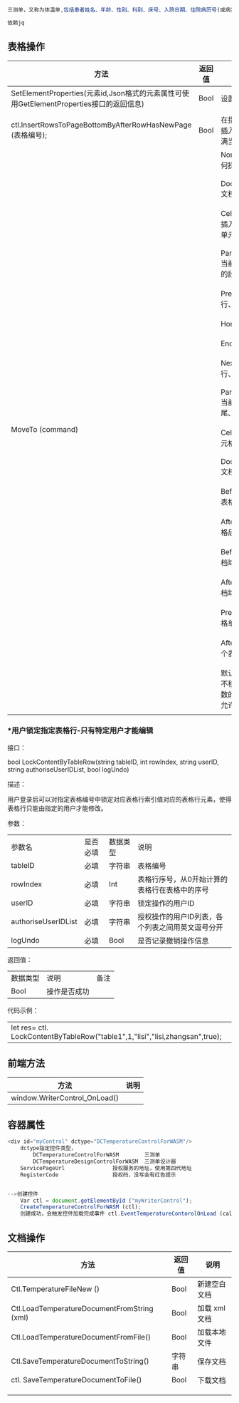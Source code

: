 ```js


三测单，又称为体温单,包括患者姓名、年龄、性别、科别、床号、入院日期、住院病历号(或病案号)、日期、住院天数、手术后天数、脉搏/心率、体温、呼吸、血压、出入量、大便次数、身高、体重等。

依赖jq

```

## 表格操作


| 方法                                                                   | 返回值  | 说明                                                                                                                                                                                                                                                                                                                                                                                                                                                                       |
| -------------------------------------------------------------------- | ---- | ------------------------------------------------------------------------------------------------------------------------------------------------------------------------------------------------------------------------------------------------------------------------------------------------------------------------------------------------------------------------------------------------------------------------------------------------------------------------ |
| SetElementProperties(元素id,Json格式的元素属性可使用GetElementProperties接口的返回信息) | Bool | 设置元素的属性                                                                                                                                                                                                                                                                                                                                                                                                                                                                  |
|                                                                      |      |                                                                                                                                                                                                                                                                                                                                                                                                                                                                          |
| ctl.InsertRowsToPageBottomByAfterRowHasNewPage (表格编号);               | Bool | 在指定表格下面插入空行, 直到填满当前页                                                                                                                                                                                                                                                                                                                                                                                                                                                     |
| MoveTo (command)                                                     |      | None 不进行任何操作、<br><br>DocumentHome 文档的开头、<br><br>CellHome 当前插入点所在表格单元格的开头、<br><br>ParagraphHome 当前插入点所在的段落的开头、<br><br>PreLine 上一行、<br><br>Home 行首、<br><br>End 行尾、<br><br>NextLine 下一行、<br><br>ParagraphEnd 当前段落的结尾、<br><br>CellEnd 当前单元格的结尾、<br><br>DocumentEnd 文档的结尾、<br><br>BeforeTable 在表格前面、<br><br>AfterTable 在表格后面、<br><br>BeforeField 在文档域的前面、<br><br>AfterField 在文档域的后面、<br><br>PreCell 前一个表格单元格、<br><br>AfterCell 在后一个表格单元格。<br><br>默认是 None，不移动。注意参数的大小写，不允许写错。 |
|                                                                      |      |                                                                                                                                                                                                                                                                                                                                                                                                                                                                          |



### *用户锁定指定表格行-只有特定用户才能编辑

接口：

bool LockContentByTableRow(string tableID, int rowIndex, string userID, string authoriseUserIDList, bool logUndo)

描述：

用户登录后可以对指定表格编号中锁定对应表格行索引值对应的表格行元素，使得表格行只能由指定的用户才能修改。

参数：

|   |   |   |   |
|---|---|---|---|
|参数名|是否必填|数据类型|说明|
|tableID|必填|字符串|表格编号|
|rowIndex|必填|Int|表格行序号，从0开始计算的表格行在表格中的序号|
|userID|必填|字符串|锁定操作的用户ID|
|authoriseUserIDList|必填|字符串|授权操作的用户ID列表，各个列表之间用英文逗号分开|
|logUndo|必填|Bool|是否记录撤销操作信息|

返回值：

|   |   |   |
|---|---|---|
|数据类型|说明|备注|
|Bool|操作是否成功||

代码示例：

|   |
|---|
|let res= ctl. LockContentByTableRow("table1",1,"lisi","lisi,zhangsan",true);|
## 前端方法

| 方法                            | 说明  |
| ----------------------------- | --- |
| window.WriterControl_OnLoad() |     |



## 容器属性
```js
<div id="myControl" dctype="DCTemperatureControlForWASM"/>
	dctype指定控件类型，
		DCTemperatureControlForWASM        三测单
		DCTemperatureDesignControlForWASM  三测单设计器
	ServicePageUrl               授权服务的地址，使用第四代地址
	RegisterCode                 授权码，没写会有红色提示


-->创建控件
	Var ctl = document.getElementById ("myWriterControl");
	CreateTemperatureControlForWASM (ctl);
	创建成功，会触发控件加载完成事件 ctl.EventTemperatureContorolOnLoad (callback)。
```
## 文档操作

| 方法                                          | 返回值  | 说明        |
| ------------------------------------------- | ---- | --------- |
| Ctl.TemperatureFileNew ()                   | Bool | 新建空白文档    |
| Ctl.LoadTemperatureDocumentFromString (xml) | Bool | 加载 xml 文档 |
| Ctl.LoadTemperatureDocumentFromFile()       | Bool | 加载本地文件    |
| Ctl.SaveTemperatureDocumentToString()       | 字符串  | 保存文档      |
| ctl. SaveTemperatureDocumentToFile()        | Bool | 下载文档      |
|                                             |      |           |
|                                             |      |           |
|                                             |      |           |

